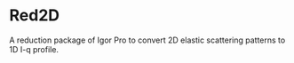 # Red2D
A reduction package of Igor Pro to convert 2D elastic scattering patterns to 1D I-q profile.
